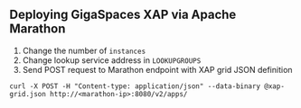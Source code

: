 ## Deploying GigaSpaces XAP via Apache Marathon
1. Change the number of ```instances```
2. Change lookup service address in ```LOOKUPGROUPS``` 
3. Send POST request to Marathon endpoint with XAP grid JSON definition
```
curl -X POST -H "Content-type: application/json" --data-binary @xap-grid.json http://<marathon-ip>:8080/v2/apps/
```
